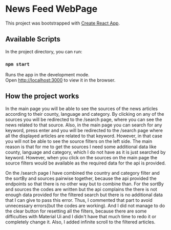 # News Feed WebPage

This project was bootstrapped with [Create React App](https://github.com/facebook/create-react-app).

## Available Scripts

In the project directory, you can run:

### `npm start`

Runs the app in the development mode.\
Open [http://localhost:3000](http://localhost:3000) to view it in the browser.

## How the project works

In the main page you will be able to see the sources of the news articles according to their county, language and category.
By clicking on any of the sources you will be redirected to the /search page, where you can see the news related to that source.
Also, in the main page you can search for any keyword, press enter and you will be redirected to the /search page where all the displayed articles are related to that keyword. However, in that case you will not be able to see the source filters on the left side. The main reason is that for me to get the sources I need some additional data like county, language and category, which I do not have as it is just searched by keyword. However, when you click on the sources on the main page the source filters would be available as the required data for the api is provided.

On the /search page I have combined the country and category filter and the sortBy and sources pairwise together, because the api provided the endpoints so that there is no other way but to combine than. For the sortBy and sources the codes are written but the api complains the there is not enough data provided for the filtered search but there is no additional data that I can give to pass this error. Thus, I commented that part to avoid unnecessary errors(but the codes are working). And I did not manage to do the clear button for resetting all the filters, because there are some difficulties with Material Ui and I didn't have that much time to redo it or completely change it. Also, I added infinite scroll to the filtered articles.